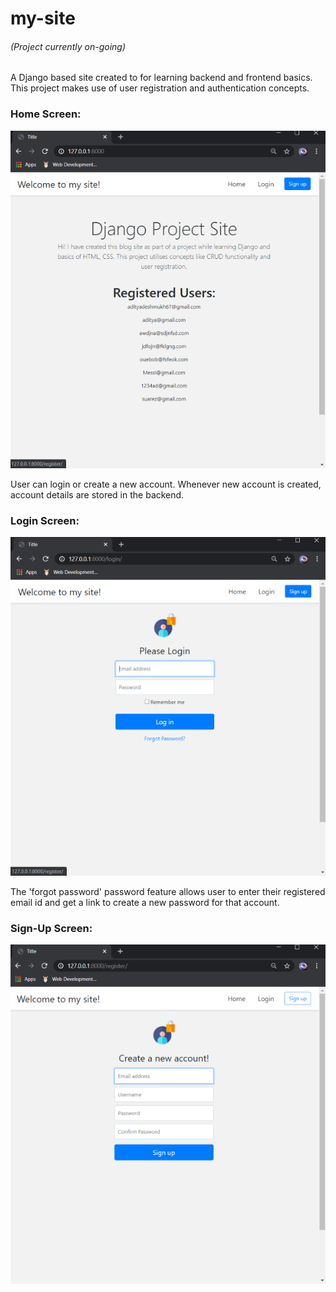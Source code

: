 # my-site
###### (Project currently on-going)
 A Django based site created to for learning backend and frontend basics.
 This project makes use of user registration and authentication concepts.
 
### Home Screen:
![](Images/Home.png)

User can login or create a new account. Whenever new account is created, account details are stored in the backend.

### Login Screen:
![](Images/Login.png)

The 'forgot password' password feature allows user to enter their registered email id and get a link to create a new password for that account.

### Sign-Up Screen:
![](Images/Register.png)
